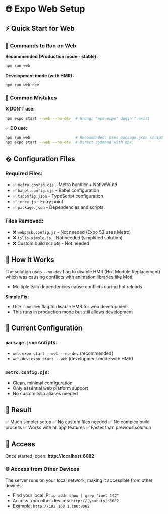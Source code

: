 # 🌐 Expo Web Setup

## ⚡ Quick Start for Web

### 🎯 Commands to Run on Web

**Recommended (Production mode - stable):**

```bash
npm run web
```

**Development mode (with HMR):**

```bash
npm run web-dev
```

### 🚨 Common Mistakes

❌ **DON'T use:**

```bash
npm expo start --web --no-dev  # Wrong: "npm expo" doesn't exist
```

✅ **DO use:**

```bash
npm run web                    # Recommended: Uses package.json script
npx expo start --web --no-dev  # Direct command with npx
```

## � Configuration Files

### Required Files:

- ✅ `metro.config.cjs` - Metro bundler + NativeWind
- ✅ `babel.config.cjs` - Babel configuration
- ✅ `tsconfig.json` - TypeScript configuration
- ✅ `index.js` - Entry point
- ✅ `package.json` - Dependencies and scripts

### Files Removed:

- ❌ `webpack.config.js` - Not needed (Expo 53 uses Metro)
- ❌ `tslib-simple.js` - Not needed (simplified solution)
- ❌ Custom build scripts - Not needed

## 🔧 How It Works

The solution uses `--no-dev` flag to disable HMR (Hot Module Replacement) which was causing conflicts with animation libraries like Moti.

- Multiple tslib dependencies cause conflicts during hot reloads

**Simple Fix:**

- Use `--no-dev` flag to disable HMR for web development
- This runs in production mode but still allows development

## 🔧 Current Configuration

### `package.json` scripts:

- `web`: `expo start --web --no-dev` (recommended)
- `web-dev`: `expo start --web` (development mode with HMR)

### `metro.config.cjs`:

- Clean, minimal configuration
- Only essential web platform support
- No custom tslib aliases needed

## 🌟 Result

✅ Much simpler setup
✅ No custom files needed
✅ No complex build process
✅ Works with all app features
✅ Faster than previous solution

## 📱 Access

Once started, open: **http://localhost:8082**

### 🌐 Access from Other Devices

The server runs on your local network, making it accessible from other devices:

- Find your local IP: `ip addr show | grep "inet 192"`
- Access from other devices: `http://[your-ip]:8082`
- Example: `http://192.168.1.100:8082`
